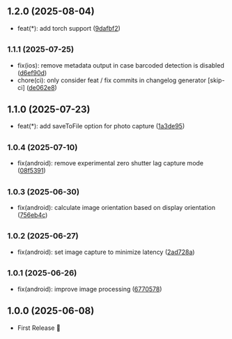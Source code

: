 ## 1.2.0 (2025-08-04)

* feat(*): add torch support ([9dafbf2](https://github.com/michaelwolz/capacitor-camera-view/commit/9dafbf2))

## <small>1.1.1 (2025-07-25)</small>

* fix(ios): remove metadata output in case barcoded detection is disabled ([d6ef90d](https://github.com/michaelwolz/capacitor-camera-view/commit/d6ef90d))
* chore(ci): only consider feat / fix commits in changelog generator [skip-ci] ([de062e8](https://github.com/michaelwolz/capacitor-camera-view/commit/de062e8))

## 1.1.0 (2025-07-23)

* feat(*): add saveToFile option for photo capture ([1a3de95](https://github.com/michaelwolz/capacitor-camera-view/commit/1a3de95))

## <small>1.0.4 (2025-07-10)</small>

* fix(android): remove experimental zero shutter lag capture mode ([08f5391](https://github.com/michaelwolz/capacitor-camera-view/commit/08f5391))

## <small>1.0.3 (2025-06-30)</small>

* fix(android): calculate image orientation based on display orientation ([756eb4c](https://github.com/michaelwolz/capacitor-camera-view/commit/756eb4c))

## <small>1.0.2 (2025-06-27)</small>

* fix(android): set image capture to minimize latency ([2ad728a](https://github.com/michaelwolz/capacitor-camera-view/commit/2ad728a))

## <small>1.0.1 (2025-06-26)</small>

* fix(android): improve image processing ([6770578](https://github.com/michaelwolz/capacitor-camera-view/commit/6770578))

## 1.0.0 (2025-06-08)

- First Release 🎉
